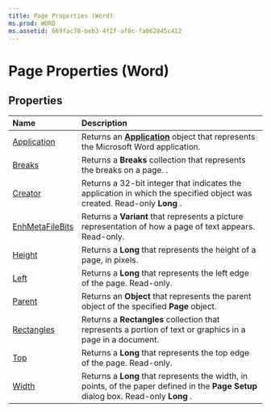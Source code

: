 ```yaml
---
title: Page Properties (Word)
ms.prod: WORD
ms.assetid: 669fac78-beb3-4f2f-af8c-fa062845c412
---
```



# Page Properties (Word)

## Properties



|**Name**|**Description**|
|:-----|:-----|
|[Application](page-application-property-word.md)|Returns an  **[Application](application-object-word.md)** object that represents the Microsoft Word application.|
|[Breaks](page-breaks-property-word.md)|Returns a  **Breaks** collection that represents the breaks on a page. .|
|[Creator](page-creator-property-word.md)|Returns a 32-bit integer that indicates the application in which the specified object was created. Read-only  **Long** .|
|[EnhMetaFileBits](page-enhmetafilebits-property-word.md)|Returns a  **Variant** that represents a picture representation of how a page of text appears. Read-only.|
|[Height](page-height-property-word.md)|Returns a  **Long** that represents the height of a page, in pixels.|
|[Left](page-left-property-word.md)|Returns a  **Long** that represents the left edge of the page. Read-only.|
|[Parent](page-parent-property-word.md)|Returns an  **Object** that represents the parent object of the specified **Page** object.|
|[Rectangles](page-rectangles-property-word.md)|Returns a  **Rectangles** collection that represents a portion of text or graphics in a page in a document.|
|[Top](page-top-property-word.md)|Returns a  **Long** that represents the top edge of the page. Read-only.|
|[Width](page-width-property-word.md)|Returns a  **Long** that represents the width, in points, of the paper defined in the **Page Setup** dialog box. Read-only **Long** .|


